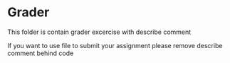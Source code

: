 # Grader
This folder is contain grader excercise with describe comment

If you want to use file to submit your assignment please remove describe comment behind code
